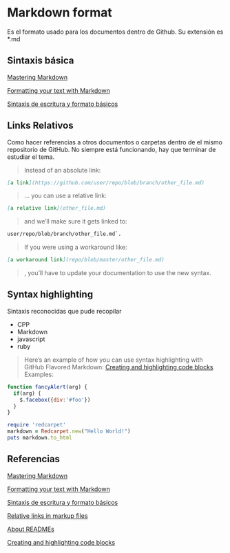 # Markdown format
Es el formato usado para los documentos dentro de Github. Su extensión es *.md

## Sintaxis básica
[Mastering Markdown](https://guides.github.com/features/mastering-markdown/)

[Formatting your text with Markdown](https://www.pivotaltracker.com/help/articles/formatting_your_text_with_markdown/)

[Sintaxis de escritura y formato básicos](https://help.github.com/es/github/writing-on-github/basic-writing-and-formatting-syntax)

## Links Relativos
Como hacer referencias a otros documentos o carpetas dentro de el mismo repositorio de GitHub. No siempre está funcionando, hay que terminar de estudiar el tema.

> Instead of an absolute link:
```Markdown
[a link](https://github.com/user/repo/blob/branch/other_file.md)
```
>… you can use a relative link:
```Markdown
[a relative link](other_file.md)
```
> and we’ll make sure it gets linked to: 
```Markdown
user/repo/blob/branch/other_file.md`.
```

> If you were using a workaround like: 
```Markdown
[a workaround link](repo/blob/master/other_file.md)
``` 
> , you’ll have to update your documentation to use the new syntax.

## Syntax highlighting
Sintaxis reconocidas que pude recopilar
- CPP
- Markdown
- javascript
- ruby

> Here’s an example of how you can use syntax highlighting with GitHub Flavored Markdown:
[Creating and highlighting code blocks](https://help.github.com/en/github/writing-on-github/creating-and-highlighting-code-blocks)
> Examples:

```javascript
function fancyAlert(arg) {
  if(arg) {
    $.facebox({div:'#foo'})
  }
}
```

```ruby
require 'redcarpet'
markdown = Redcarpet.new("Hello World!")
puts markdown.to_html
```

## Referencias
[Mastering Markdown](https://guides.github.com/features/mastering-markdown/)

[Formatting your text with Markdown](https://www.pivotaltracker.com/help/articles/formatting_your_text_with_markdown/)

[Sintaxis de escritura y formato básicos](https://help.github.com/es/github/writing-on-github/basic-writing-and-formatting-syntax)

[Relative links in markup files](https://help.github.com/es/github/writing-on-github/basic-writing-and-formatting-syntax)

[About READMEs](https://help.github.com/en/github/creating-cloning-and-archiving-repositories/about-readmes)

[Creating and highlighting code blocks](https://help.github.com/en/github/writing-on-github/creating-and-highlighting-code-blocks)
